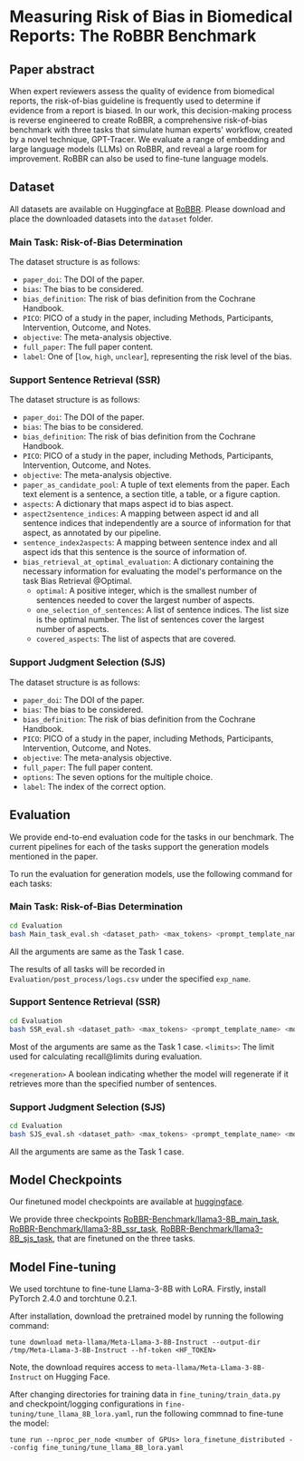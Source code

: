 # Measuring Risk of Bias in Biomedical Reports: The RoBBR Benchmark

## Paper abstract
When expert reviewers assess the quality of evidence from biomedical reports, the risk-of-bias guideline is frequently used to determine if evidence from a report is biased. In our work, this decision-making process is reverse engineered to create RoBBR, a comprehensive risk-of-bias benchmark with three tasks that simulate human experts' workflow, created by a novel technique, GPT-Tracer. We evaluate a range of embedding and large language models (LLMs) on RoBBR, and reveal a large room for improvement. RoBBR can also be used to fine-tune language models.

## Dataset

All datasets are available on Huggingface at [RoBBR](https://huggingface.co/datasets/RoBBR-Benchmark/RoBBR). Please download and place the downloaded datasets into the `dataset` folder.

###  Main Task: Risk-of-Bias Determination

The dataset structure is as follows:
- `paper_doi`: The DOI of the paper.
- `bias`: The bias to be considered.
- `bias_definition`: The risk of bias definition from the Cochrane Handbook.
- `PICO`: PICO of a study in the paper, including Methods, Participants, Intervention, Outcome, and Notes.
- `objective`: The meta-analysis objective.
- `full_paper`: The full paper content.
- `label`: One of [`low`, `high`, `unclear`], representing the risk level of the bias.

### Support Sentence Retrieval (SSR)

The dataset structure is as follows:
- `paper_doi`: The DOI of the paper.
- `bias`: The bias to be considered.
- `bias_definition`: The risk of bias definition from the Cochrane Handbook.
- `PICO`: PICO of a study in the paper, including Methods, Participants, Intervention, Outcome, and Notes.
- `objective`: The meta-analysis objective.
- `paper_as_candidate_pool`: A tuple of text elements from the paper. Each text element is a sentence, a section title, a table, or a figure caption.
- `aspects`: A dictionary that maps aspect id to bias aspect.
- `aspect2sentence_indices`: A mapping between aspect id and all sentence indices that independently are a source of information for that aspect, as annotated by our pipeline.
- `sentence_index2aspects`: A mapping between sentence index and all aspect ids that this sentence is the source of information of.
- `bias_retrieval_at_optimal_evaluation`: A dictionary containing the necessary information for evaluating the model's performance on the task Bias Retrieval @Optimal.
  - `optimal`: A positive integer, which is the smallest number of sentences needed to cover the largest number of aspects.
  - `one_selection_of_sentences`: A list of sentence indices. The list size is the optimal number. The list of sentences cover the largest number of aspects.
  - `covered_aspects`: The list of aspects that are covered.

### Support Judgment Selection (SJS)

The dataset structure is as follows:
- `paper_doi`: The DOI of the paper.
- `bias`: The bias to be considered.
- `bias_definition`: The risk of bias definition from the Cochrane Handbook.
- `PICO`: PICO of a study in the paper, including Methods, Participants, Intervention, Outcome, and Notes.
- `objective`: The meta-analysis objective.
- `full_paper`: The full paper content.
- `options`: The seven options for the multiple choice.
- `label`: The index of the correct option.

## Evaluation

We provide end-to-end evaluation code for the tasks in our benchmark. The current pipelines for each of the tasks support the generation models mentioned in the paper. 

To run the evaluation for generation models, use the following command for each tasks:

### Main Task: Risk-of-Bias Determination
```bash
cd Evaluation
bash Main_task_eval.sh <dataset_path> <max_tokens> <prompt_template_name> <model_name> <exp_name>
```
All the arguments are same as the Task 1 case.

The results of all tasks will be recorded in `Evaluation/post_process/logs.csv` under the specified `exp_name`.

### Support Sentence Retrieval (SSR)
```bash
cd Evaluation
bash SSR_eval.sh <dataset_path> <max_tokens> <prompt_template_name> <model_name> <exp_name> <limits> <regeneration>
```
Most of the arguments are same as the Task 1 case.
`<limits>`: The limit used for calculating recall@limits during evaluation.

`<regeneration>` A boolean indicating whether the model will regenerate if it retrieves more than the specified number of sentences.

### Support Judgment Selection (SJS)
```bash
cd Evaluation
bash SJS_eval.sh <dataset_path> <max_tokens> <prompt_template_name> <model_name> <exp_name>
```
All the arguments are same as the Task 1 case.

## Model Checkpoints

Our finetuned model checkpoints are available at [huggingface](https://huggingface.co/RoBBR-Benchmark).

We provide three checkpoints [RoBBR-Benchmark/llama3-8B_main_task](https://huggingface.co/RoBBR-Benchmark/llama3-8B_main_task), [RoBBR-Benchmark/llama3-8B_ssr_task](https://huggingface.co/RoBBR-Benchmark/llama3-8B_ssr_task), [RoBBR-Benchmark/llama3-8B_sjs_task](https://huggingface.co/RoBBR-Benchmark/llama3-8B_sjs_task), that are finetuned on the three tasks.

## Model Fine-tuning

We used torchtune to fine-tune Llama-3-8B with LoRA. Firstly, install PyTorch 2.4.0 and torchtune 0.2.1.

After installation, download the pretrained model by running the following command:
```
tune download meta-llama/Meta-Llama-3-8B-Instruct --output-dir /tmp/Meta-Llama-3-8B-Instruct --hf-token <HF_TOKEN>
```
Note, the download requires access to `meta-llama/Meta-Llama-3-8B-Instruct` on Hugging Face.

After changing directories for training data in `fine_tuning/train_data.py` and checkpoint/logging configurations in `fine-tuning/tune_llama_8B_lora.yaml`, run the following commnad to fine-tune the model:
```
tune run --nproc_per_node <number of GPUs> lora_finetune_distributed --config fine_tuning/tune_llama_8B_lora.yaml
```
